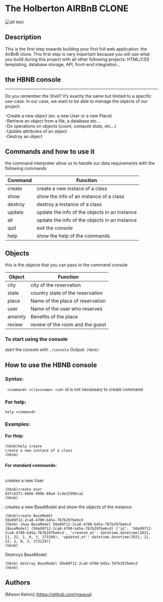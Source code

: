 # The Holberton AIRBnB CLONE                                                                                               
![alt text](https://media.makeameme.org/created/gets-airbnb-says.jpg "fun AirB&B")             
## Description
This is the first step towards building your first full web application: the AirBnB clone. This first step is very important because you will use what you build during this project with all other following projects: HTML/CSS templating, database storage, API, front-end integration…

## the HBNB console                                                                                                   
----
Do you remember the Shell? It’s exactly the same but limited to a specific use-case. In our case, we want to be able to manage the objects of our project:

   -Create a new object (ex: a new User or a new Place)  
   -Retrieve an object from a file, a database etc…  
   -Do operations on objects (count, compute stats, etc…)  
   -Update attributes of an object  
   -Destroy an object  
   
## Commands and how to use it                                                                                     
the command interpreter allow us to handle our data requirements with the following commands
                                                                                                                      
| Command | Function |                                                                                                
| ------- | ------------------------------------ |
| create | create a new instace of a class |
| show | show the info of an instance of a class |
| destroy | destroy a instance of a class |
| update | update the info of the objects in an instance |
| all | update the info of the objects in an instance |
| quit | exit the console |
| help | show the help of the commands |

## Objects
this is the objects that you can pass to the command console

| Object | Function |                                                                                                
| ------- | -------- |
| city | city of the reservation |
| state | country state of the reservation |
| place | Name of the place of reservation |
| user | Name of the user who reserves|
| amenity | Benefits of the place |
| review | review of the room and the guest |

### To start using the console
start the console with
```./console```
Output:
```(hbnb)```
## How to use the HBNB console
### Syntax:
``` <command> <classname> <id>```
id is not necessary to create command
### For help:
```help <command>```
### Examples:
#### For Help:
```
(hbnb)help create
create a new instace of a class
(hbnb)
```
#### For standard commands:
```
```
creates a new User
``` 
(hbnb)create User
d3fcb371-6b66-499b-88a4-1cde2299bca2
(hbnb)

 ```
 creates a new BaseModel and show the objects of the instance
 
```
(hbnb)create BaseModel
50a99f12-2ca8-4700-b45a-767b297be6cd
(hbnb) show BaseModel 50a99f12-2ca8-4700-b45a-767b297be6cd
[BaseModel] (50a99f12-2ca8-4700-b45a-767b297be6cd) {'id': '50a99f12-2ca8-4700-b45a-767b297be6cd', 'created_at': datetime.datetime(2021, 11, 22, 1, 0, 3, 273109), 'updated_at': datetime.datetime(2021, 11, 22, 1, 0, 3, 273129)}
(hbnb) 

 ```
 Destroys BaseModel
 
```
(hbnb) destroy BaseModel 50a99f12-2ca8-4700-b45a-767b297be6cd
(hbnb) 
```
## Authors
[Mwovi Kelvin] (https://github.com/ngusya)  

